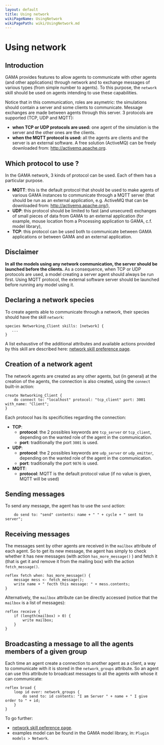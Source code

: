 ```yaml
---
layout: default
title: Using network
wikiPageName: UsingNetwork
wikiPagePath: wiki/UsingNetwork.md
---
```

[//]: # (keyword|concept_network)
[//]: # (startConcept|network)

# Using network

## Introduction

GAMA provides features to allow agents to communicate with other agents (and other applications) through network and to exchange messages of various types (from simple number to agents). To this purpose, the `network` skill should be used on agents intending to use these capabilities.

Notice that in this communication, roles are asymetric: the simulations should contain a server and some clients to communicate. Message exchanges are made between agents through this server. 3 protocols are supported (TCP, UDP and MQTT):
* **when TCP or UDP protocols are used:** one agent of the simulation is the server and the other ones are the clients.
* **when the MQTT protocol is used:** all the agents are clients and the server is an external software. A free solution (ActiveMQ) can be freely downloaded from: http://activemq.apache.org.

## Which protocol to use ?

In the GAMA network, 3 kinds of protocol can be used. Each of them has a particular purpose.
* **MQTT**: this is the default protocol that should be used to make agents of various GAMA instances to communicate through a MQTT server (that should be run as an external application, e.g. ActiveMQ that can be downloaded from: http://activemq.apache.org/),
* **UDP**: this protocol should be limited to fast (and unsecured) exchanges of small pieces of data from GAMA to an external application (for example, mouse location from a Processing application to GAMA, c.f. model library),
* **TCP**: this protocol can be used both to communicate between GAMA applications or between GAMA and an external application.

## Disclaimer

**In all the models using any network communication, the server should be launched before the clients.**
As a consequence, when TCP or UDP protocols are used, a model creating a server agent should always be run first. Using MQTT protocol, the external software server should be launched before running any model using it.


## Declaring a network species

To create agents able to communicate through a network, their species should have the skill `network`:
```
species Networking_Client skills: [network] {
   ...
}
```

A list exhaustive of the additional attributes and available actions provided by this skill are described here:
[network skill preference page](https://github.com/gama-platform/gama/wiki/BuiltInSkills#network).


## Creation of a network agent

The network agents are created as any other agents, but (in general) at the creation of the agents, the connection is also created, using the `connect` built-in action:

```
create Networking_Client {
    do connect to: "localhost" protocol: "tcp_client" port: 3001 with_name: "Client";
}
```

Each protocol has its specificities regarding the connection:
* **TCP**: 
  * **protocol**: the 2 possibles keywords are `tcp_server` or `tcp_client`, depending on the wanted role of the agent in the communication.
  * **port**: traditionally the port `3001` is used.
* **UDP**: 
  * **protocol**: the 2 possibles keywords are `udp_server` or `udp_emitter`, depending on the wanted role of the agent in the communication.
  * **port**: traditionally the port `9876` is used.
* **MQTT**: 
  * **protocol**: MQTT is the default protocol value (if no value is given, MQTT will be used)


## Sending messages

To send any message, the agent has to use the `send` action:
```		
    do send to: "send" contents: name + " " + cycle + " sent to server";
```

## Receiving messages

The messages sent by other agents are received in the `mailbox` attribute of each agent. So to get its new message, the agent has simply to check whether it has new messages (with action `has_more_message()` ) and fetch it (that is get it and remove it from the mailing box) with the action `fetch_message()`.
```
reflex fetch when: has_more_message() {	
    message mess <- fetch_message();
    write name + " fecth this message: " + mess.contents;	
}
```

Alternatively, the `mailbox` attribute can be directly accessed (notice that the `mailbox` is a list of messages):
```
reflex receive {  
    if (length(mailbox) > 0) {
        write mailbox;
    }
}
```


## Broadcasting a message to all the agents members of a given group

Each time an agent create a connection to another agent as a client, a way to communicate with it is stored in the `network_groups` attribute. 
So an agent can use this attribute to broadcast messages to all the agents with whose it can communicate: 
```
reflex broad {
    loop id over: network_groups {
        do send to: id contents: "I am Server " + name + " I give order to " + id;
    }
}
```

To go further:
* [network skill peference page](https://github.com/gama-platform/gama/wiki/BuiltInSkills#network).
* examples model can be found in the GAMA model library, in: `Plugin models > Network`.

